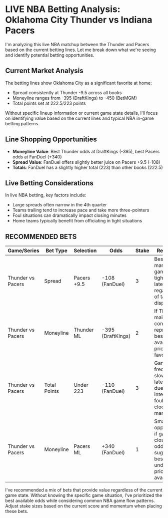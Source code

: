 # LIVE NBA Betting Analysis: Oklahoma City Thunder vs Indiana Pacers

I'm analyzing this live NBA matchup between the Thunder and Pacers based on the current betting lines. Let me break down what we're seeing and identify potential betting opportunities.

## Current Market Analysis

The betting lines show Oklahoma City as a significant favorite at home:
- Spread consistently at Thunder -9.5 across all books
- Moneyline ranges from -395 (DraftKings) to -450 (BetMGM)
- Total points set at 222.5/223 points

Without specific lineup information or current game state details, I'll focus on identifying value based on the current lines and typical NBA in-game betting patterns.

## Line Shopping Opportunities

- **Moneyline Value**: Best Thunder odds at DraftKings (-395), best Pacers odds at FanDuel (+340)
- **Spread Value**: FanDuel offers slightly better juice on Pacers +9.5 (-108)
- **Totals**: FanDuel has a slightly higher total (223) than other books (222.5)

## Live Betting Considerations

In live NBA betting, key factors include:
- Large spreads often narrow in the 4th quarter
- Teams trailing tend to increase pace and take more three-pointers
- Foul situations can dramatically impact closing minutes
- Home teams typically benefit from officiating in tight situations

## RECOMMENDED BETS

| Game/Series | Bet Type | Selection | Odds | Stake | Reasoning |
|------------|----------|-----------|------|-------|-----------|
| Thunder vs Pacers | Spread | Pacers +9.5 | -108 (FanDuel) | 3 | Best price in market; NBA games often tighten in later stages regardless of talent disparity |
| Thunder vs Pacers | Moneyline | Thunder ML | -395 (DraftKings) | 2 | If Thunder maintaining control, this represents best available price for the favorite |
| Thunder vs Pacers | Total Points | Under 223 | -110 (FanDuel) | 3 | Games frequently slow down in late stages due to intentional fouls and clock management |
| Thunder vs Pacers | Moneyline | Pacers ML | +340 (FanDuel) | 1 | Small-value opportunity if game is closer than odds suggest; best underdog price available |

I've recommended a mix of bets that provide value regardless of the current game state. Without knowing the specific game situation, I've prioritized the best available odds while considering common NBA game flow patterns. Adjust stake sizes based on the current score and momentum when placing these bets.